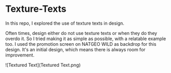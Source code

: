 # Texture-Texts
In this repo, I explored the use of texture texts in design.

Often times, design either do not use texture texts or when they do they overdo it. 
So I tried making it as simple as possible, with a relatable example too. I used the promotion screen on NATGEO WILD as backdrop for this design. It's an initial design, which means there is always room for improvement.  

![Textured Text](Textured Text.png)
